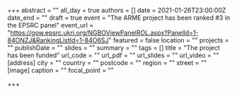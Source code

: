 +++
abstract = ""
all_day = true
authors = []
date = 2021-01-26T23:00:00Z
date_end = ""
draft = true
event = "The ARME project has been ranked #3 in the EPSRC panel"
event_url = "https://gow.epsrc.ukri.org/NGBOViewPanelROL.aspx?PanelId=1-84ONZJ&RankingListId=1-84O6SJ"
featured = false
location = ""
projects = ""
publishDate = ""
slides = ""
summary = ""
tags = []
title = "The project has been funded"
url_code = ""
url_pdf = ""
url_slides = ""
url_video = ""
[address]
city = ""
country = ""
postcode = ""
region = ""
street = ""
[image]
caption = ""
focal_point = ""

+++
